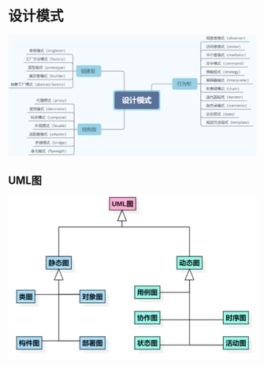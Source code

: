 # 设计模式


![image](https://github.com/tonixtom/BigTalkDesignPatternCppTest/blob/main/DesignPattern.jpg)

## UML图




![image](https://github.com/tonixtom/BigTalkDesignPatternCppTest/blob/main/uml.jpg)